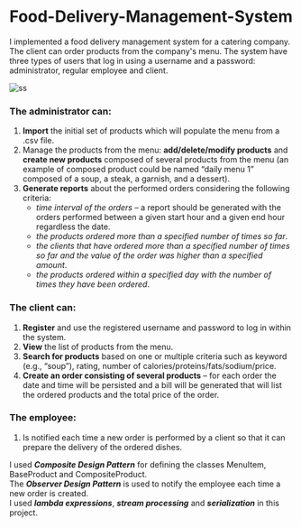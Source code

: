 # Food-Delivery-Management-System
I implemented a food delivery management system for a catering company. The client can order products from the company's menu. The
system have three types of users that log in using a username and a password: administrator, regular employee and client.

![ss](https://user-images.githubusercontent.com/101935675/224327360-fdcd9bed-d565-4074-a6e9-87d3ec45e22e.png)

### The administrator can:
1. **Import** the initial set of products which will populate the menu from a .csv file.     
2. Manage the products from the menu: **add/delete/modify products** and **create new products** composed of several products from the menu (an example of composed product could be named “daily menu 1” composed of a soup, a steak, a garnish, and a dessert).    
3. **Generate reports** about the performed orders considering the following criteria:   
   - *time interval of the orders* – a report should be generated with the orders performed between a given start hour and a given end hour regardless the date.   
   - *the products ordered more than a specified number of times so far*.   
   - *the clients that have ordered more than a specified number of times so far and the value of the order was higher than a specified amount*.   
   - *the products ordered within a specified day with the number of times they have been ordered*.
### The client can:
1. **Register** and use the registered username and password to log in within the system.  
2. **View** the list of products from the menu.  
3. **Search for products** based on one or multiple criteria such as keyword (e.g., “soup”), rating, number of calories/proteins/fats/sodium/price.   
4. **Create an order consisting of several products** – for each order the date and time will be persisted and a bill will be generated that will list the ordered products and the total price of the order.  
### The employee:
1. Is notified each time a new order is performed by a client so that it can prepare the  delivery of the ordered dishes.    

I used ***Composite Design Pattern*** for defining the classes MenuItem, BaseProduct and CompositeProduct.     
The ***Observer Design Pattern*** is used to notify the employee each time a new order is created.    
I used ***lambda expressions***, ***stream processing*** and ***serialization*** in this project.

